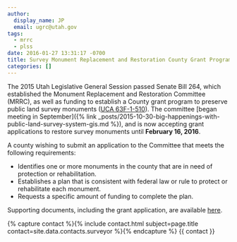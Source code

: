 ```yaml
---
author:
  display_name: JP
  email: ugrc@utah.gov
tags:
  - mrrc
  - plss
date: 2016-01-27 13:31:17 -0700
title: Survey Monument Replacement and Restoration County Grant Program
categories: []
---
```

The 2015 Utah Legislative General Session passed Senate Bill 264, which established the Monument Replacement and Restoration Committee (MRRC), as well as funding to establish a County grant program to preserve public land survey monuments ([UCA 63F-1-510](https://le.utah.gov/xcode/Title63F/Chapter1/63F-1-S510.html)). The committee [began meeting in September]({% link _posts/2015-10-30-big-happenings-with-public-land-survey-system-gis.md %}), and is now accepting grant applications to restore survey monuments until <strong>February 16, 2016</strong>.

A county wishing to submit an application to the Committee that meets the following requirements:

- Identifies one or more monuments in the county that are in need of protection or rehabilitation.
- Establishes a plan that is consistent with federal law or rule to protect or rehabilitate each monument.
- Requests a specific amount of funding to complete the plan.

Supporting documents, including the grant application, are available [here](https://drive.google.com/open?id=0BxZfA5vHEKqzUGozazR5bFNPRU0">).

{% capture contact %}{% include contact.html subject=page.title contact=site.data.contacts.surveyor %}{% endcapture %}
{{ contact }}
